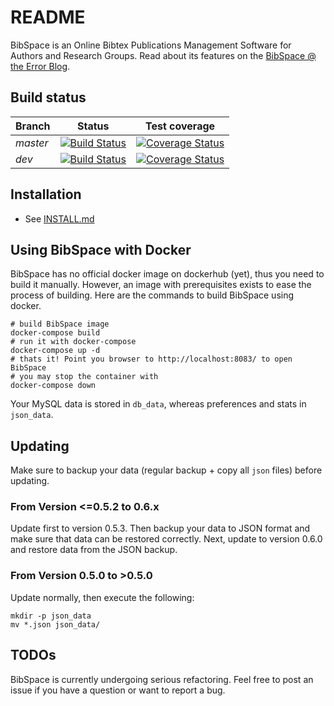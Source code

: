 # README #

BibSpace is an Online Bibtex Publications Management Software for Authors and Research Groups. Read about its features on the [BibSpace @ the Error Blog](https://blog.hex64.com/bibspace-online-bibtex-publications-management-software-for-authors-and-research-groups/).

## Build status ##

Branch | Status | Test coverage
--- | --- | ---
*master* | [![Build Status](https://travis-ci.org/vikin91/BibSpace.svg?branch=master)](https://travis-ci.org/vikin91/BibSpace) | [![Coverage Status](https://coveralls.io/repos/github/vikin91/BibSpace/badge.svg?branch=master)](https://coveralls.io/github/vikin91/BibSpace?branch=master)
*dev* | [![Build Status](https://travis-ci.org/vikin91/BibSpace.svg?branch=dev)](https://travis-ci.org/vikin91/BibSpace) | [![Coverage Status](https://coveralls.io/repos/github/vikin91/BibSpace/badge.svg?branch=dev)](https://coveralls.io/github/vikin91/BibSpace?branch=dev)

## Installation ##
* See [INSTALL.md](INSTALL.md)

## Using BibSpace with Docker ##

BibSpace has no official docker image on dockerhub (yet), thus you need to build it manually. However, an image with prerequisites exists to ease the process of building. Here are the commands to build BibSpace using docker.

```
# build BibSpace image
docker-compose build
# run it with docker-compose
docker-compose up -d
# thats it! Point you browser to http://localhost:8083/ to open BibSpace
# you may stop the container with
docker-compose down
```

Your MySQL data is stored in `db_data`, whereas preferences and stats in `json_data`.

## Updating

Make sure to backup your data (regular backup + copy all `json` files) before updating.

### From Version <=0.5.2 to 0.6.x

Update first to version 0.5.3.
Then backup your data to JSON format and make sure that data can be restored correctly.
Next, update to version 0.6.0 and restore data from the JSON backup.

### From Version 0.5.0 to >0.5.0

Update normally, then execute the following:

```
mkdir -p json_data
mv *.json json_data/
```

## TODOs ##
BibSpace is currently undergoing serious refactoring.
Feel free to post an issue if you have a question or want to report a bug.
